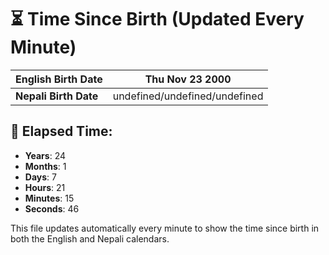 # ⏳ Time Since Birth (Updated Every Minute)

| **English Birth Date** | Thu Nov 23 2000 |
|------------------------|-------------------------------------|
| **Nepali Birth Date**  | undefined/undefined/undefined                  |

## 📅 Elapsed Time:

- **Years**: 24
- **Months**: 1
- **Days**: 7
- **Hours**: 21
- **Minutes**: 15
- **Seconds**: 46

This file updates automatically every minute to show the time since birth in both the English and Nepali calendars.